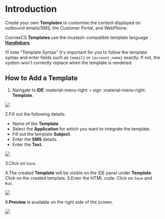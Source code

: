 # Introduction

Create your own **Templates** to customise the content displayed on outbound emails/SMS, the Customer Portal, and WebPhone.

ConnexCS **Templates** use the mustash-compatible template language [**Handlebars**](https://handlebarsjs.com/guide/).

!!! note "Template Syntax"
    It's important for you to follow the template syntax and enter fields such as `{email}` or `{account_name}` exactly. If not, the system won't  correctly replace when the template is rendered.

## How to Add a Template

1. Navigate to **IDE** :material-menu-right: `+` sign :material-menu-right: **Template**.

<img src= "/apps/img/template1.png">

2.Fill out the following details:
   + Name of the **Template**.
   + Select the **Application** for which you want to integrate the template.
   + Fill out the template **Subject**.
   + Enter the **SMS** details.
   + Enter the **Text**.

<img src= "/apps/img/template2.png">

3.Click on `Save`.

4.The created **Template** will be visible on the IDE panel under **Template**. Click on the created template.
5.Enter the HTML code. Click on `Save` and `Run`.

<img src= "/apps/img/template3.png">

6.**Preview** is available on the right side of the screen.

<img src= "/apps/img/template4.png">
